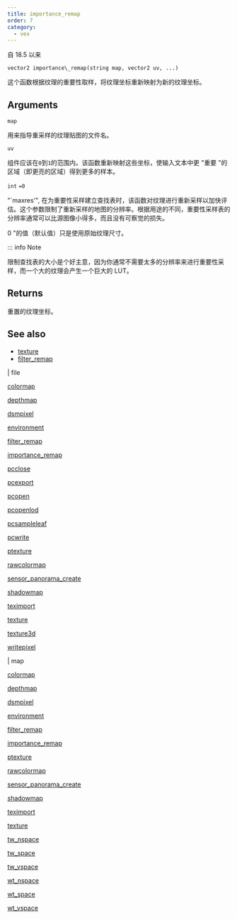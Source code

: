 ```yaml
---
title: importance_remap
order: 7
category:
  - vex
---
```


自 18.5 以来

`vector2 importance\_remap(string map, vector2 uv, ...)`

这个函数根据纹理的重要性取样，将纹理坐标重新映射为新的纹理坐标。

## Arguments

`map`

用来指导重采样的纹理贴图的文件名。

`uv`

组件应该在`0`到`1`的范围内。该函数重新映射这些坐标，使输入文本中更 "重要 "的区域（即更亮的区域）得到更多的样本。

`int`
`=0`

"`maxres'", 在为重要性采样建立查找表时，该函数对纹理进行重新采样以加快评估。这个参数限制了重新采样的地图的分辨率。根据用途的不同，重要性采样表的分辨率通常可以比源图像小得多，而且没有可察觉的损失。

0 "的值（默认值）只是使用原始纹理尺寸。

::: info Note

限制查找表的大小是个好主意，因为你通常不需要太多的分辨率来进行重要性采样，而一个大的纹理会产生一个巨大的 LUT。

## Returns

重置的纹理坐标。

## See also

- [texture](texture.html)
- [filter_remap](filter_remap.html)

|
file

[colormap](colormap.html)

[depthmap](depthmap.html)

[dsmpixel](dsmpixel.html)

[environment](environment.html)

[filter_remap](filter_remap.html)

[importance_remap](importance_remap.html)

[pcclose](pcclose.html)

[pcexport](pcexport.html)

[pcopen](pcopen.html)

[pcopenlod](pcopenlod.html)

[pcsampleleaf](pcsampleleaf.html)

[pcwrite](pcwrite.html)

[ptexture](ptexture.html)

[rawcolormap](rawcolormap.html)

[sensor_panorama_create](sensor_panorama_create.html)

[shadowmap](shadowmap.html)

[teximport](teximport.html)

[texture](texture.html)

[texture3d](texture3d.html)

[writepixel](writepixel.html)

|
map

[colormap](colormap.html)

[depthmap](depthmap.html)

[dsmpixel](dsmpixel.html)

[environment](environment.html)

[filter_remap](filter_remap.html)

[importance_remap](importance_remap.html)

[ptexture](ptexture.html)

[rawcolormap](rawcolormap.html)

[sensor_panorama_create](sensor_panorama_create.html)

[shadowmap](shadowmap.html)

[teximport](teximport.html)

[texture](texture.html)

[tw_nspace](tw_nspace.html)

[tw_space](tw_space.html)

[tw_vspace](tw_vspace.html)

[wt_nspace](wt_nspace.html)

[wt_space](wt_space.html)

[wt_vspace](wt_vspace.html)
